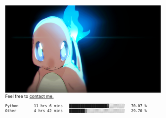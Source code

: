 [gif]: https://raw.githubusercontent.com/uysalserkan/uysalserkan/master/charmander-2.gif

![gif]
Feel free to [contact me.](mailto:uysalserkan08@gmail.com)
<!--
<div align="center">
<p>Profile Visitor Counter</p>
<img src="https://profile-counter.glitch.me/uysalserkan/count.svg" alt="hit counter" align="center">
</div>
-->
<!--START_SECTION:waka-->

```text
Python       11 hrs 6 mins   █████████████████▓░░░░░░░   70.07 %
Other        4 hrs 42 mins   ███████▒░░░░░░░░░░░░░░░░░   29.70 %
```

<!--END_SECTION:waka-->

